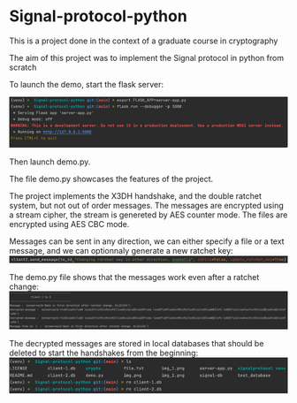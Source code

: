 # Signal-protocol-python

This is a project done in the context of a graduate course in cryptography

The aim of this project was to implement the Signal protocol in python from scratch


To launch the demo, start the flask server:

![img.png](img.png)

Then launch demo.py.

The file demo.py showcases the features of the project.

The project implements the X3DH handshake, and the double ratchet system, but not  out of order messages.
The messages are encrypted using a stream cipher, the stream is genereted by AES counter mode.
The files are encrypted using AES CBC mode.

Messages can be sent in any direction, we can either specify a file or a text message, and we can optionnaly generate a new ratchet key:
![img_1.png](img_1.png)

The demo.py file shows that the messages work even after a ratchet change:
![img_4.png](img_4.png)


The decrypted messages are stored in local databases that should be deleted to start the handshakes from the beginning:
![img_3.png](img_3.png)